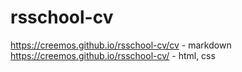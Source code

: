 # rsschool-cv
https://creemos.github.io/rsschool-cv/cv - markdown
https://creemos.github.io/rsschool-cv/ - html, css